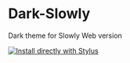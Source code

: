 # Dark-Slowly
Dark theme for Slowly Web version

[![Install directly with Stylus](https://img.shields.io/badge/Install%20directly%20with-Stylus-00adad.svg)](https://raw.githubusercontent.com/FrankS01/dark-slowly/master/slowly.user.css)
